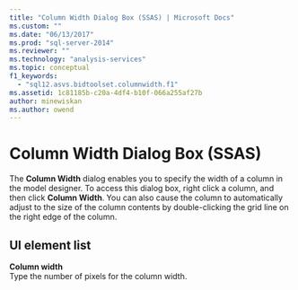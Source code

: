 ```yaml
---
title: "Column Width Dialog Box (SSAS) | Microsoft Docs"
ms.custom: ""
ms.date: "06/13/2017"
ms.prod: "sql-server-2014"
ms.reviewer: ""
ms.technology: "analysis-services"
ms.topic: conceptual
f1_keywords: 
  - "sql12.asvs.bidtoolset.columnwidth.f1"
ms.assetid: 1c81185b-c20a-4df4-b10f-066a255af27b
author: minewiskan
ms.author: owend
---
```

# Column Width Dialog Box (SSAS)
  The **Column Width** dialog enables you to specify the width of a column in the model designer. To access this dialog box, right click a column, and then click **Column Width**. You can also cause the column to automatically adjust to the size of the column contents by double-clicking the grid line on the right edge of the column.  
  
## UI element list  
 **Column width**  
 Type the number of pixels for the column width.  
  
  
